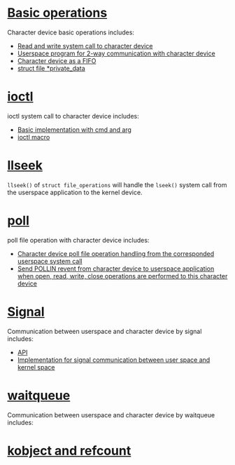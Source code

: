 # [Basic operations](Basic%20operations)

Character device basic operations includes:

* [Read and write system call to character device](Basic%20operations/README.md#read-and-write-system-call-to-character-device)
* [Userspace program for 2-way communication with character device](Basic%20operations/README.md#userspace-program-for-2-way-communication-with-character-device)
* [Character device as a FIFO](Basic%20operations/README.md#character-device-as-a-fifo)
* [struct file *private_data](Basic%20operations/README.md#struct-file-private_data)

# [ioctl](ioctl)

ioctl system call to character device includes:

* [Basic implementation with cmd and arg](ioctl#implementation)
* [ioctl macro](ioctl#ioctl-macro)

# [llseek](llseek.md)

``llseek()`` of ``struct file_operations`` will handle the ``lseek()`` system call from the userspace application to the kernel device.

# [poll](Poll)

poll file operation with character device includes:

* [Character device poll file operation handling from the corresponded userspace system call](Poll#api)
* [Send POLLIN revent from character device to userspace application when open, read, write, close operations are performed to this character device]()

# [Signal](Signal)

Communication between userspace and character device by signal includes:
* [API]()
* [Implementation for signal communication between user space and kernel space]()

# [waitqueue](waitqueue)

Communication between userspace and character device by waitqueue includes:

# [kobject and refcount](kobject%20and%20refcount.md)
